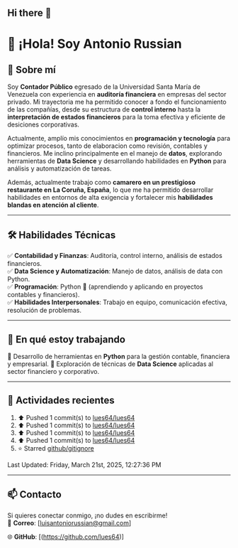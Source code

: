 ## Hi there 👋



# 👋 ¡Hola! Soy Antonio Russian  

## 📌 Sobre mí  
Soy **Contador Público** egresado de la Universidad Santa María de Venezuela con experiencia en **auditoría financiera** en empresas del sector privado. Mi trayectoria me ha permitido conocer a fondo el funcionamiento de las compañías, desde su estructura de **control interno** hasta la **interpretación de estados financieros** para la toma efectiva y eficiente de desiciones corporativas.

Actualmente, amplío mis conocimientos en **programación y tecnología** para optimizar procesos, tanto de elaboracion como revisión, contables y financieros. Me inclino principalmente en el manejo de **datos**, explorando herramientas de **Data Science** y desarrollando habilidades en **Python** para análisis y automatización de tareas. 

Además, actualmente trabajo como **camarero en un prestigioso restaurante en La Coruña, España**, lo que me ha permitido desarrollar habilidades en entornos de alta exigencia y fortalecer mis **habilidades blandas en atención al cliente**.

---

## 🛠️ Habilidades Técnicas
✅ **Contabilidad y Finanzas**: Auditoría, control interno, análisis de estados financieros.  
✅ **Data Science y Automatización**: Manejo de datos, análisis de data con Python.  
✅ **Programación**: Python 🐍 (aprendiendo y aplicando en proyectos contables y financieros).  
✅ **Habilidades Interpersonales**: Trabajo en equipo, comunicación efectiva, resolución de problemas.

---

## 🚀 En qué estoy trabajando
🔹 Desarrollo de herramientas en **Python** para la gestión contable, financiera y empresarial.
🔹 Exploración de técnicas de **Data Science** aplicadas al sector financiero y corporativo.  

---

## 👀 Actividades recientes
<!--RECENT_ACTIVITY:start-->
1. ⬆️ Pushed 1 commit(s) to [lues64/lues64](https://github.com/lues64/lues64)<br>
2. ⬆️ Pushed 1 commit(s) to [lues64/lues64](https://github.com/lues64/lues64)<br>
3. ⬆️ Pushed 1 commit(s) to [lues64/lues64](https://github.com/lues64/lues64)<br>
4. ⬆️ Pushed 1 commit(s) to [lues64/lues64](https://github.com/lues64/lues64)<br>
5. ⭐ Starred [github/gitignore](https://github.com/github/gitignore)<br>
<!--RECENT_ACTIVITY:end-->
<!--RECENT_ACTIVITY:last_update-->
Last Updated: Friday, March 21st, 2025, 12:27:36 PM
<!--RECENT_ACTIVITY:last_update_end-->

<!-- 
## 📂 Proyectos Destacados
🔹 [📊 Proyecto 1 - xxxxxx](#)  
🔹 [📂 Proyecto 2 - zzzzzz](#)  
🔹 [📑 Proyecto 3 - Generación de Asientos Contables con Python](#)  
(Pronto subiré más proyectos en mi repositorio 👀) -->
---

## 📫 Contacto
Si quieres conectar conmigo, ¡no dudes en escribirme!  
📧 **Correo**: [luisantoniorussian@gmail.com]  
<!-- 🔗 **LinkedIn**: [Tu Perfil]   -->
🌐 **GitHub**: [(https://github.com/lues64)]  




<!--
**lues64/lues64** is a ✨ _special_ ✨ repository because its `README.md` (this file) appears on your GitHub profile.

Here are some ideas to get you started:

- 🔭 I’m currently working on ...
- 🌱 I’m currently learning ...
- 👯 I’m looking to collaborate on ...
- 🤔 I’m looking for help with ...
- 💬 Ask me about ...
- 📫 How to reach me: ...
- 😄 Pronouns: ...
- ⚡ Fun fact: ...
-->
